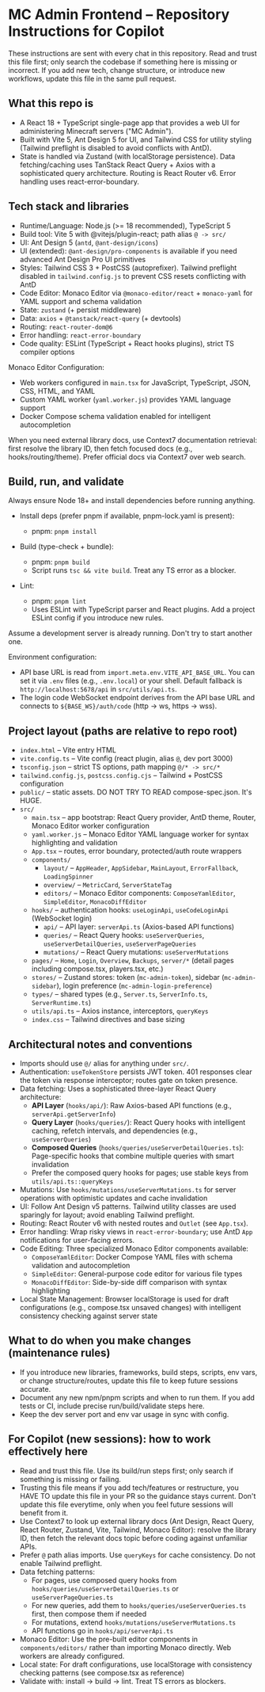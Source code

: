 # MC Admin Frontend – Repository Instructions for Copilot

These instructions are sent with every chat in this repository. Read and trust this file first; only search the codebase if something here is missing or incorrect. If you add new tech, change structure, or introduce new workflows, update this file in the same pull request.

## What this repo is
- A React 18 + TypeScript single-page app that provides a web UI for administering Minecraft servers ("MC Admin").
- Built with Vite 5, Ant Design 5 for UI, and Tailwind CSS for utility styling (Tailwind preflight is disabled to avoid conflicts with AntD).
- State is handled via Zustand (with localStorage persistence). Data fetching/caching uses TanStack React Query + Axios with a sophisticated query architecture. Routing is React Router v6. Error handling uses react-error-boundary.

## Tech stack and libraries
- Runtime/Language: Node.js (>= 18 recommended), TypeScript 5
- Build tool: Vite 5 with @vitejs/plugin-react; path alias `@ -> src/`
- UI: Ant Design 5 (`antd`, `@ant-design/icons`)
- UI (extended): `@ant-design/pro-components` is available if you need advanced Ant Design Pro UI primitives
- Styles: Tailwind CSS 3 + PostCSS (autoprefixer). Tailwind preflight disabled in `tailwind.config.js` to prevent CSS resets conflicting with AntD
- Code Editor: Monaco Editor via `@monaco-editor/react` + `monaco-yaml` for YAML support and schema validation
- State: `zustand` (+ persist middleware)
- Data: `axios` + `@tanstack/react-query` (+ devtools)
- Routing: `react-router-dom@6`
- Error handling: `react-error-boundary`
- Code quality: ESLint (TypeScript + React hooks plugins), strict TS compiler options

Monaco Editor Configuration:
- Web workers configured in `main.tsx` for JavaScript, TypeScript, JSON, CSS, HTML, and YAML
- Custom YAML worker (`yaml.worker.js`) provides YAML language support
- Docker Compose schema validation enabled for intelligent autocompletion

When you need external library docs, use Context7 documentation retrieval: first resolve the library ID, then fetch focused docs (e.g., hooks/routing/theme). Prefer official docs via Context7 over web search.

## Build, run, and validate
Always ensure Node 18+ and install dependencies before running anything.

- Install deps (prefer pnpm if available, pnpm-lock.yaml is present):
  - pnpm: `pnpm install`

- Build (type-check + bundle):
  - pnpm: `pnpm build`
  - Script runs `tsc && vite build`. Treat any TS error as a blocker.

- Lint:
  - pnpm: `pnpm lint`
  - Uses ESLint with TypeScript parser and React plugins. Add a project ESLint config if you introduce new rules.

Assume a development server is already running. Don't try to start another one.

Environment configuration:
- API base URL is read from `import.meta.env.VITE_API_BASE_URL`. You can set it via `.env` files (e.g., `.env.local`) or your shell. Default fallback is `http://localhost:5678/api` in `src/utils/api.ts`.
- The login code WebSocket endpoint derives from the API base URL and connects to `${BASE_WS}/auth/code` (http -> ws, https -> wss).

## Project layout (paths are relative to repo root)
- `index.html` – Vite entry HTML
- `vite.config.ts` – Vite config (react plugin, alias `@`, dev port 3000)
- `tsconfig.json` – strict TS options, path mapping `@/* -> src/*`
- `tailwind.config.js`, `postcss.config.cjs` – Tailwind + PostCSS configuration
- `public/` – static assets. DO NOT TRY TO READ compose-spec.json. It's HUGE.
- `src/`
  - `main.tsx` – app bootstrap: React Query provider, AntD theme, Router, Monaco Editor worker configuration
  - `yaml.worker.js` – Monaco Editor YAML language worker for syntax highlighting and validation
  - `App.tsx` – routes, error boundary, protected/auth route wrappers
  - `components/`
    - `layout/` – `AppHeader`, `AppSidebar`, `MainLayout`, `ErrorFallback`, `LoadingSpinner`
    - `overview/` – `MetricCard`, `ServerStateTag`
    - `editors/` – Monaco Editor components: `ComposeYamlEditor`, `SimpleEditor`, `MonacoDiffEditor`
  - `hooks/` – authentication hooks: `useLoginApi`, `useCodeLoginApi` (WebSocket login)
    - `api/` – API layer: `serverApi.ts` (Axios-based API functions)
    - `queries/` – React Query hooks: `useServerQueries`, `useServerDetailQueries`, `useServerPageQueries`
    - `mutations/` – React Query mutations: `useServerMutations`
  - `pages/` – `Home`, `Login`, `Overview`, `Backups`, `server/*` (detail pages including compose.tsx, players.tsx, etc.)
  - `stores/` – Zustand stores: token (`mc-admin-token`), sidebar (`mc-admin-sidebar`), login preference (`mc-admin-login-preference`)
  - `types/` – shared types (e.g., `Server.ts`, `ServerInfo.ts`, `ServerRuntime.ts`)
  - `utils/api.ts` – Axios instance, interceptors, `queryKeys`
  - `index.css` – Tailwind directives and base sizing

## Architectural notes and conventions
- Imports should use `@/` alias for anything under `src/`.
- Authentication: `useTokenStore` persists JWT token. 401 responses clear the token via response interceptor; routes gate on token presence.
- Data fetching: Uses a sophisticated three-layer React Query architecture:
  - **API Layer** (`hooks/api/`): Raw Axios-based API functions (e.g., `serverApi.getServerInfo`)
  - **Query Layer** (`hooks/queries/`): React Query hooks with intelligent caching, refetch intervals, and dependencies (e.g., `useServerQueries`)
  - **Composed Queries** (`hooks/queries/useServerDetailQueries.ts`): Page-specific hooks that combine multiple queries with smart invalidation
  - Prefer the composed query hooks for pages; use stable keys from `utils/api.ts::queryKeys`
- Mutations: Use `hooks/mutations/useServerMutations.ts` for server operations with optimistic updates and cache invalidation
- UI: Follow Ant Design v5 patterns. Tailwind utility classes are used sparingly for layout; avoid enabling Tailwind preflight.
- Routing: React Router v6 with nested routes and `Outlet` (see `App.tsx`).
- Error handling: Wrap risky views in `react-error-boundary`; use AntD `App` notifications for user-facing errors.
- Code Editing: Three specialized Monaco Editor components available:
  - `ComposeYamlEditor`: Docker Compose YAML files with schema validation and autocompletion
  - `SimpleEditor`: General-purpose code editor for various file types
  - `MonacoDiffEditor`: Side-by-side diff comparison with syntax highlighting
- Local State Management: Browser localStorage is used for draft configurations (e.g., compose.tsx unsaved changes) with intelligent consistency checking against server state

## What to do when you make changes (maintenance rules)
- If you introduce new libraries, frameworks, build steps, scripts, env vars, or change structure/routes, update this file to keep future sessions accurate.
- Document any new npm/pnpm scripts and when to run them. If you add tests or CI, include precise run/build/validate steps here.
- Keep the dev server port and env var usage in sync with config.

## For Copilot (new sessions): how to work effectively here
- Read and trust this file. Use its build/run steps first; only search if something is missing or failing.
- Trusting this file means if you add tech/features or restructure, you HAVE TO update this file in your PR so the guidance stays current. Don't update this file everytime, only when you feel future sessions will benefit from it.
- Use Context7 to look up external library docs (Ant Design, React Query, React Router, Zustand, Vite, Tailwind, Monaco Editor): resolve the library ID, then fetch the relevant docs topic before coding against unfamiliar APIs.
- Prefer `@` path alias imports. Use `queryKeys` for cache consistency. Do not enable Tailwind preflight.
- Data fetching patterns:
  - For pages, use composed query hooks from `hooks/queries/useServerDetailQueries.ts` or `useServerPageQueries.ts`
  - For new queries, add them to `hooks/queries/useServerQueries.ts` first, then compose them if needed
  - For mutations, extend `hooks/mutations/useServerMutations.ts`
  - API functions go in `hooks/api/serverApi.ts`
- Monaco Editor: Use the pre-built editor components in `components/editors/` rather than importing Monaco directly. Web workers are already configured.
- Local state: For draft configurations, use localStorage with consistency checking patterns (see compose.tsx as reference)
- Validate with: install -> build -> lint. Treat TS errors as blockers.
